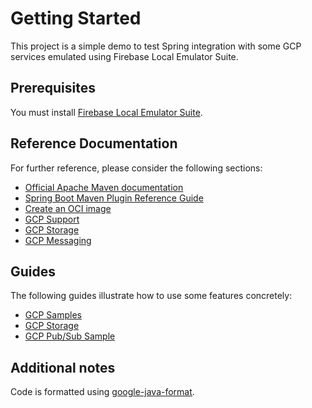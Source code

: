 # Getting Started
This project is a simple demo to test Spring integration with some GCP services emulated using Firebase Local Emulator Suite.

## Prerequisites
You must install [Firebase Local Emulator Suite](https://firebase.google.com/docs/emulator-suite/install_and_configure).

## Reference Documentation
For further reference, please consider the following sections:

* [Official Apache Maven documentation](https://maven.apache.org/guides/index.html)
* [Spring Boot Maven Plugin Reference Guide](https://docs.spring.io/spring-boot/docs/3.0.4/maven-plugin/reference/html/)
* [Create an OCI image](https://docs.spring.io/spring-boot/docs/3.0.4/maven-plugin/reference/html/#build-image)
* [GCP Support](https://googlecloudplatform.github.io/spring-cloud-gcp/reference/html/index.html)
* [GCP Storage](https://googlecloudplatform.github.io/spring-cloud-gcp/reference/html/index.html#cloud-storage)
* [GCP Messaging](https://googlecloudplatform.github.io/spring-cloud-gcp/reference/html/index.html#cloud-pubsub)

## Guides
The following guides illustrate how to use some features concretely:

* [GCP Samples](https://github.com/GoogleCloudPlatform/spring-cloud-gcp/tree/main/spring-cloud-gcp-samples)
* [GCP Storage](https://github.com/GoogleCloudPlatform/spring-cloud-gcp/tree/main/spring-cloud-gcp-samples/spring-cloud-gcp-storage-resource-sample)
* [GCP Pub/Sub Sample](https://github.com/GoogleCloudPlatform/spring-cloud-gcp/tree/main/spring-cloud-gcp-samples/spring-cloud-gcp-pubsub-sample)

## Additional notes
Code is formatted using [google-java-format](https://plugins.jetbrains.com/plugin/8527-google-java-format).
